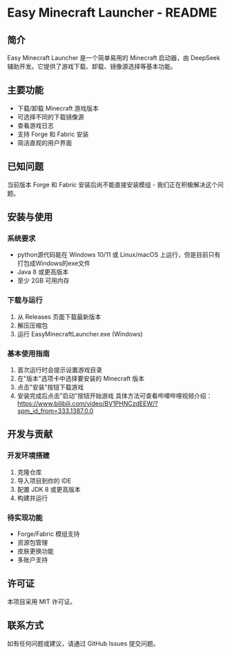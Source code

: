 # Easy Minecraft Launcher - README

## 简介

Easy Minecraft Launcher 是一个简单易用的 Minecraft 启动器，由 DeepSeek 辅助开发。它提供了游戏下载、卸载、镜像源选择等基本功能。

## 主要功能

- 下载/卸载 Minecraft 游戏版本
- 可选择不同的下载镜像源
- 查看游戏日志
- 支持 Forge 和 Fabric 安装
- 简洁直观的用户界面

## 已知问题

当前版本 Forge 和 Fabric 安装后尚不能直接安装模组 - 我们正在积极解决这个问题。

## 安装与使用

### 系统要求
- python源代码能在 Windows 10/11 或 Linux/macOS 上运行，但是目前只有打包成Windows的exe文件
- Java 8 或更高版本
- 至少 2GB 可用内存

### 下载与运行
1. 从 Releases 页面下载最新版本
2. 解压压缩包
3. 运行 EasyMinecraftLauncher.exe (Windows)

### 基本使用指南
1. 首次运行时会提示设置游戏目录
2. 在"版本"选项卡中选择要安装的 Minecraft 版本
3. 点击"安装"按钮下载游戏
4. 安装完成后点击"启动"按钮开始游戏
具体方法可查看哔哩哔哩视频介绍：https://www.bilibili.com/video/BV1PHNCzdEEW/?spm_id_from=333.1387.0.0

## 开发与贡献

### 开发环境搭建
1. 克隆仓库
2. 导入项目到你的 IDE
3. 配置 JDK 8 或更高版本
4. 构建并运行

### 待实现功能
- Forge/Fabric 模组支持
- 资源包管理
- 皮肤更换功能
- 多账户支持

## 许可证

本项目采用 MIT 许可证。

## 联系方式

如有任何问题或建议，请通过 GitHub Issues 提交问题。
